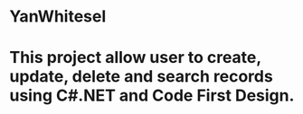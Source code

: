 # YanWhitesel
# This project allow user to create, update, delete and search records using C#.NET and Code First Design. 
